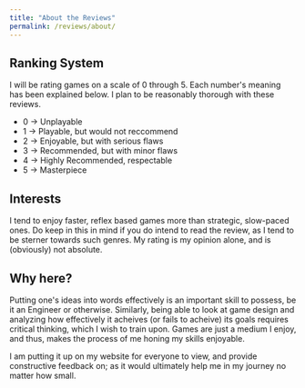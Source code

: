 ```yaml
---
title: "About the Reviews"
permalink: /reviews/about/
---
```


## Ranking System
I will be rating games on  a scale of 0 through 5. Each number's meaning has been explained below. I plan to be reasonably thorough with these reviews. 
- 0 -> Unplayable
- 1 -> Playable, but would not reccommend
- 2 -> Enjoyable, but with serious flaws
- 3 -> Recommended, but with minor flaws
- 4 -> Highly Recommended, respectable
- 5 -> Masterpiece


## Interests
I tend to enjoy faster, reflex based games more than strategic, slow-paced ones. Do keep in this in mind if you do intend to read the review, as I tend to be sterner towards such genres. My rating is my opinion alone, and is (obviously) not absolute.


## Why here?
Putting one's ideas into words effectively is an important skill to possess, be it an Engineer or otherwise. Similarly, being able to look at game design and analyzing how effectively it acheives (or fails to acheive) its goals requires critical thinking, which I wish to train upon. Games are just a medium I enjoy, and thus, makes the process of me honing my skills enjoyable.

I am putting it up on my website for everyone to view, and provide constructive feedback on; as it would ultimately help me in my journey no matter how small.